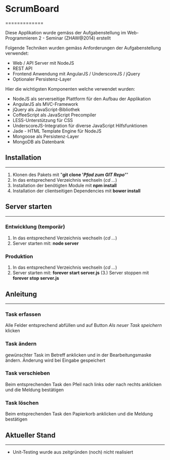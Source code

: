 # ScrumBoard
=============

Diese Applikation wurde gemäss der Aufgabenstellung im Web-Programmieren 2 - Seminar (ZHAW@2014) erstellt

Folgende Techniken wurden gemäss Anforderungen der Aufgabenstellung verwendet: 
- Web / API Server mit NodeJS
- REST API
- Frontend Anwendung mit AngularJS / UnderscoreJS / jQuery
- Optionaler Persistenz-Layer

Hier die wichtigsten Komponenten welche verwendet wurden: 
- NodeJS als serverseitige Plattform für den Aufbau der Applikation
- AngularJS als MVC-Framework
- jQuery als JavaScript-Bibliothek
- CoffeeScript als JavaScript Precompiler
- LESS-Unterstützung für CSS
- UnderscoreJS-Integration für diverse JavaScript Hilfsfunktionen
- Jade - HTML Template Engine für NodeJS
- Mongoose als Persistenz-Layer
- MongoDB als Datenbank


## Installation
------------------
1.  Klonen des Pakets mit "**git clone '*Pfad zum GIT Repo*'**"
2.  In das entsprechend Verzeichnis wechseln (*cd ...*)
3.  Installation der benötigten Module mit **npm install**
4.  Installation der clientseitigen Dependencies mit **bower install**


## Server starten
------------------
### Entwicklung (temporär)
1.  In das entsprechend Verzeichnis wechseln (*cd ...*)
2.  Server starten mit: **node server**

### Produktion
1.  In das entsprechend Verzeichnis wechseln (*cd ...*)
2.  Server starten mit: **forever start server.js**
(3.) Server stoppen mit **forever stop server.js**


## Anleitung
------------------
### Task erfassen
Alle Felder entsprechend abfüllen und auf Button *Als neuer Task speichern* klicken

### Task ändern
gewünschter Task im Betreff anklicken und in der Bearbeitungsmaske ändern. Änderung wird bei Eingabe gespeichert

### Task verschieben
Beim entsprechenden Task den Pfeil nach links oder nach rechts anklicken und die Meldung bestätigen

### Task löschen
Beim entsprechenden Task den Papierkorb anklicken und die Meldung bestätigen


## Aktueller Stand
------------------
- Unit-Testing wurde aus zeitgründen (noch) nicht realisiert